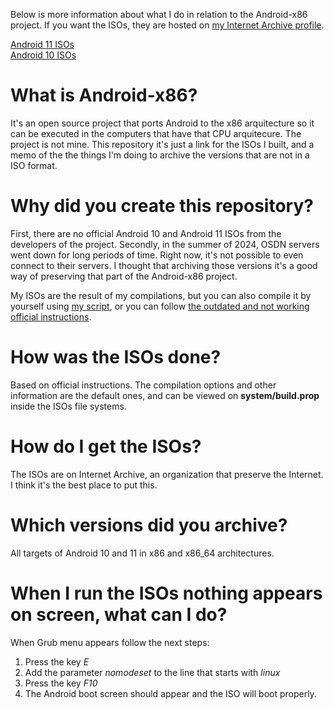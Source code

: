 Below is more information about what I do in relation to the Android-x86 project. If you want the ISOs, they are hosted on [my Internet Archive profile](https://archive.org/details/@deboniet).

[Android 11 ISOs](https://archive.org/details/androidx86-11-isos)\
[Android 10 ISOs](https://archive.org/details/androidx86-10-isos)

# What is Android-x86?

It's an open source project that ports Android to the x86 arquitecture so it can be executed in the computers that have that CPU arquitecure. The project is not mine. This repository it's just a link for the ISOs I built, and a memo of the the things I'm doing to archive the versions that are not in a ISO format.

# Why did you create this repository?

First, there are no official Android 10 and Android 11 ISOs from the developers of the project. Secondly, in the summer of 2024, OSDN servers went down for long periods of time. Right now, it's not possible to even connect to their servers. I thought that archiving those versions it's a good way of preserving that part of the Android-x86 project.

My ISOs are the result of my compilations, but you can also compile it by yourself using [my script](https://github.com/deboniet/scripts-bash/blob/main/androidx86build.sh), or you can follow [the outdated and not working official instructions](https://www.android-x86.org/source.html).

# How was the ISOs done?
Based on official instructions. The compilation options and other information are the default ones, and can be viewed on **system/build.prop** inside the ISOs file systems.

# How do I get the ISOs?

The ISOs are on Internet Archive, an organization that preserve the Internet. I think it's the best place to put this.

# Which versions did you archive?

All targets of Android 10 and 11 in x86 and x86_64 architectures.

# When I run the ISOs nothing appears on screen, what can I do?

When Grub menu appears follow the next steps:

1. Press the key *E*
2. Add the parameter *nomodeset* to the line that starts with *linux*
3. Press the key *F10*
4. The Android boot screen should appear and the ISO will boot properly.
